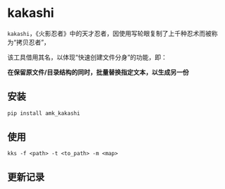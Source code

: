 # kakashi

`kakashi`，《火影忍者》中的天才忍者，因使用写轮眼复制了上千种忍术而被称为“拷贝忍者”，

该工具借用其名，以体现“快速创建文件分身”的功能，即：

**在保留原文件/目录结构的同时，批量替换指定文本，以生成另一份**



## 安装

```bash
pip install amk_kakashi
```



## 使用

```shell
kks -f <path> -t <to_path> -m <map>
```



## 更新记录

